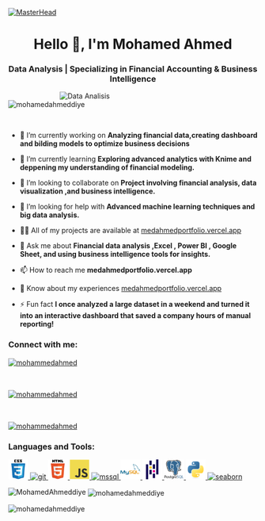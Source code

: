
[![MasterHead](https://miro.medium.com/v2/resize:fit:1400/0*zTV0EpmmZQdJRpVk.gif)](medahmedportfolio.vercel.app)
<h1 align="center">Hello 👋, I'm Mohamed Ahmed</h1>
<h3 align="center">Data Analysis | Specializing in Financial Accounting & Business Intelligence</h3>

<img align = "right" alt = "Data Analisis" width="400" src="https://cdn.dribbble.com/users/2243198/screenshots/5791691/anim-5-800.gif">

<p align="left"> <img src="https://komarev.com/ghpvc/?username=mohamedahmeddiye&label=Profile%20views&color=0e75b6&style=flat" alt="mohamedahmeddiye" /> </p>

<p align="left"> <a href="https://twitter.com/" target="blank"><img src="https://img.shields.io/twitter/follow/?logo=twitter&style=for-the-badge" alt="" /></a> </p>

- 🔭 I’m currently working on **Analyzing financial data,creating dashboard and bilding models to optimize business decisions**

- 🌱 I’m currently learning **Exploring advanced analytics with Knime and deppening my understanding of financial modeling.**

- 👯 I’m looking to collaborate on **Project involving financial analysis, data visualization ,and business intelligence.**

- 🤝 I’m looking for help with **Advanced machine learning techniques and big data analysis.**

- 👨‍💻 All of my projects are available at [medahmedportfolio.vercel.app](medahmedportfolio.vercel.app)

- 💬 Ask me about **Financial data analysis ,Excel , Power BI , Google Sheet, and using business intelligence tools for insights.**

- 📫 How to reach me **medahmedportfolio.vercel.app**

- 📄 Know about my experiences [medahmedportfolio.vercel.app](medahmedportfolio.vercel.app)

- ⚡ Fun fact **I once analyzed a large dataset in a weekend and turned it into an interactive dashboard that saved a company hours of manual reporting!**

<h3 align="left">Connect with me:</h3>
<p align="left">
<a href="https://linkedin.com/in/mohammed-ahmed-052769239" target="blank"><img align="center" src="https://raw.githubusercontent.com/rahuldkjain/github-profile-readme-generator/master/src/images/icons/Social/linked-in-alt.svg" alt="mohammedahmed" height="30" width="40" /></a>
</p> <br>
<p align="left">
<a href="medkoumba@gmail.com" target="blank"><img align="center" src="https://img.icons8.com/emoji/96/e-mail.png" alt="mohammedahmed" height="30" width="40" /></a>
</p><br>
<p align="left">
<a href="tel:+22244121245"target="blank"><img align="center" src="https://img.icons8.com/color/48/ringer-volume.png" alt="mohammedahmed" height="30" width="40" /></a>
</p>

<h3 align="left">Languages and Tools:</h3>
<p align="left"> <a href="https://www.w3schools.com/css/" target="_blank" rel="noreferrer"> <img src="https://raw.githubusercontent.com/devicons/devicon/master/icons/css3/css3-original-wordmark.svg" alt="css3" width="40" height="40"/> </a> <a href="https://git-scm.com/" target="_blank" rel="noreferrer"> <img src="https://www.vectorlogo.zone/logos/git-scm/git-scm-icon.svg" alt="git" width="40" height="40"/> </a> <a href="https://www.w3.org/html/" target="_blank" rel="noreferrer"> <img src="https://raw.githubusercontent.com/devicons/devicon/master/icons/html5/html5-original-wordmark.svg" alt="html5" width="40" height="40"/> </a> <a href="https://developer.mozilla.org/en-US/docs/Web/JavaScript" target="_blank" rel="noreferrer"> <img src="https://raw.githubusercontent.com/devicons/devicon/master/icons/javascript/javascript-original.svg" alt="javascript" width="40" height="40"/> </a> <a href="https://www.microsoft.com/en-us/sql-server" target="_blank" rel="noreferrer"> <img src="https://www.svgrepo.com/show/303229/microsoft-sql-server-logo.svg" alt="mssql" width="40" height="40"/> </a> <a href="https://www.mysql.com/" target="_blank" rel="noreferrer"> <img src="https://raw.githubusercontent.com/devicons/devicon/master/icons/mysql/mysql-original-wordmark.svg" alt="mysql" width="40" height="40"/> </a> <a href="https://pandas.pydata.org/" target="_blank" rel="noreferrer"> <img src="https://raw.githubusercontent.com/devicons/devicon/2ae2a900d2f041da66e950e4d48052658d850630/icons/pandas/pandas-original.svg" alt="pandas" width="40" height="40"/> </a> <a href="https://www.postgresql.org" target="_blank" rel="noreferrer"> <img src="https://raw.githubusercontent.com/devicons/devicon/master/icons/postgresql/postgresql-original-wordmark.svg" alt="postgresql" width="40" height="40"/> </a> <a href="https://www.python.org" target="_blank" rel="noreferrer"> <img src="https://raw.githubusercontent.com/devicons/devicon/master/icons/python/python-original.svg" alt="python" width="40" height="40"/> </a> <a href="https://seaborn.pydata.org/" target="_blank" rel="noreferrer"> <img src="https://seaborn.pydata.org/_images/logo-mark-lightbg.svg" alt="seaborn" width="40" height="40"/> </a> </p>

<p><img align="left" src="https://github-readme-stats.vercel.app/api/top-langs?username=mohamedahmeddiye&show_icons=true&locale=en&layout=compact" alt="MohamedAhmeddiye" /></p>

<p>&nbsp;<img align="center" src="https://github-readme-stats.vercel.app/api?username=mohamedahmeddiye&show_icons=true&locale=en" alt="mohamedahmeddiye" /></p>

<p><img align="center" src="https://github-readme-streak-stats.herokuapp.com/?user=mohamedahmeddiye&" alt="mohamedahmeddiye" /></p>
